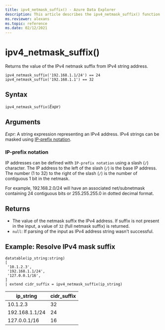 ```yaml
---
title: ipv4_netmask_suffix() - Azure Data Explorer
description: This article describes the ipv4_netmask_suffix() function in Azure Data Explorer.
ms.reviewer: alexans
ms.topic: reference
ms.date: 02/12/2021
---
```

# ipv4_netmask_suffix()

Returns the value of the IPv4 netmask suffix from IPv4 string address.

```kusto
ipv4_netmask_suffix('192.168.1.1/24') == 24
ipv4_netmask_suffix('192.168.1.1') == 32
```

## Syntax

`ipv4_netmask_suffix(`*Expr*`)`

## Arguments

*Expr*: A string expression representing an IPv4 address. IPv4 strings can be masked using [IP-prefix notation](#ip-prefix-notation).

### IP-prefix notation

IP addresses can be defined with `IP-prefix notation` using a slash (`/`) character. The IP address to the left of the slash (`/`) is the base IP address. The number (1 to 32) to the right of the slash (`/`) is the number of contiguous 1 bit in the netmask. 

For example, 192.168.2.0/24 will have an associated net/subnetmask containing 24 contiguous bits or 255.255.255.0 in dotted decimal format.

## Returns

* The value of the netmask suffix the IPv4 address. If suffix is not present in the input, a value of `32` (full netmask suffix) is returned.
* `null`: If parsing of the input as IPv4 address string wasn't successful.

## Example: Resolve IPv4 mask suffix

<!-- csl: https://help.kusto.windows.net/Samples -->
```kusto
datatable(ip_string:string)
[
 '10.1.2.3',
 '192.168.1.1/24',
 '127.0.0.1/16',
]
| extend cidr_suffix = ipv4_netmask_suffix(ip_string)
```

|ip_string|cidr_suffix|
|---|---|
|10.1.2.3|32|
|192.168.1.1/24|24|
|127.0.0.1/16|16|

